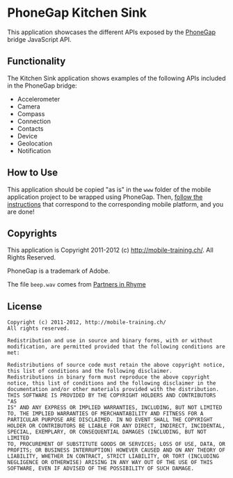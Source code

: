 PhoneGap Kitchen Sink
=====================

This application showcases the different APIs exposed by the
[PhoneGap][1] bridge JavaScript API.

Functionality
-------------

The Kitchen Sink application shows examples of the following APIs
included in the PhoneGap bridge:

- Accelerometer
- Camera
- Compass
- Connection
- Contacts
- Device
- Geolocation
- Notification

How to Use
----------

This application should be copied "as is" in the `www` folder of the
mobile application project to be wrapped using PhoneGap. Then, [follow
the instructions][2] that correspond to the corresponding mobile
platform, and you are done!

Copyrights
----------

This application is Copyright 2011-2012 (c) http://mobile-training.ch/.
All Rights Reserved.

PhoneGap is a trademark of Adobe.

The file `beep.wav` comes from [Partners in Rhyme][3]

License
-------

    Copyright (c) 2011-2012, http://mobile-training.ch/
    All rights reserved.

    Redistribution and use in source and binary forms, with or without
    modification, are permitted provided that the following conditions are
    met:

    Redistributions of source code must retain the above copyright notice,
    this list of conditions and the following disclaimer.
    Redistributions in binary form must reproduce the above copyright
    notice, this list of conditions and the following disclaimer in the
    documentation and/or other materials provided with the distribution.
    THIS SOFTWARE IS PROVIDED BY THE COPYRIGHT HOLDERS AND CONTRIBUTORS "AS
    IS" AND ANY EXPRESS OR IMPLIED WARRANTIES, INCLUDING, BUT NOT LIMITED
    TO, THE IMPLIED WARRANTIES OF MERCHANTABILITY AND FITNESS FOR A
    PARTICULAR PURPOSE ARE DISCLAIMED. IN NO EVENT SHALL THE COPYRIGHT
    HOLDER OR CONTRIBUTORS BE LIABLE FOR ANY DIRECT, INDIRECT, INCIDENTAL,
    SPECIAL, EXEMPLARY, OR CONSEQUENTIAL DAMAGES (INCLUDING, BUT NOT LIMITED
    TO, PROCUREMENT OF SUBSTITUTE GOODS OR SERVICES; LOSS OF USE, DATA, OR
    PROFITS; OR BUSINESS INTERRUPTION) HOWEVER CAUSED AND ON ANY THEORY OF
    LIABILITY, WHETHER IN CONTRACT, STRICT LIABILITY, OR TORT (INCLUDING
    NEGLIGENCE OR OTHERWISE) ARISING IN ANY WAY OUT OF THE USE OF THIS
    SOFTWARE, EVEN IF ADVISED OF THE POSSIBILITY OF SUCH DAMAGE.

[1]:http://phonegap.com/
[2]:http://phonegap.com/start
[3]:http://www.partnersinrhyme.com/pirsounds/WEB_DESIGN_SOUNDS_WAV/WEB_DESIGN_sounds/BUTTONS_sounds/buttons_beep1a_wav.shtml


